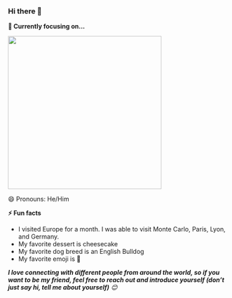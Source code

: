 ### Hi there 👋

<strong>🔭 Currently focusing on...</strong>

<a href="https://github.com/PhraxayaM/StyleOfMe"> <img src="https://github-readme-stats.vercel.app/api/pin/?username=PhraxayaM&repo=StyleOfMe" width=350> </a>

😄 Pronouns: He/Him


<strong>⚡ Fun facts</strong>
- I visited Europe for a month. I was able to visit Monte Carlo, Paris, Lyon, and Germany.
- My favorite dessert is cheesecake
- My favorite dog breed is an English Bulldog
- My favorite emoji is 🤔

<em><b>I love connecting with different people from around the world, so if you want to be my friend, feel free to reach out and introduce yourself (don’t just say hi, tell me about yourself)</b> 😊 </em>

<!--
**PhraxayaM/PhraxayaM** is a ✨ _special_ ✨ repository because its `README.md` (this file) appears on your GitHub profile.

Here are some ideas to get you started:

- 🔭 I’m currently working on ...
- 🌱 I’m currently learning ...
- 👯 I’m looking to collaborate on ...
- 🤔 I’m looking for help with ...
- 💬 Ask me about ...
- 📫 How to reach me: ...
- 😄 Pronouns: ...
- ⚡ Fun fact: ...
-->
